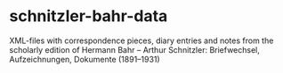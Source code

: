 # schnitzler-bahr-data
XML-files with correspondence pieces, diary entries and notes from the scholarly edition of Hermann Bahr – Arthur Schnitzler: Briefwechsel, Aufzeichnungen, Dokumente (1891–1931)
